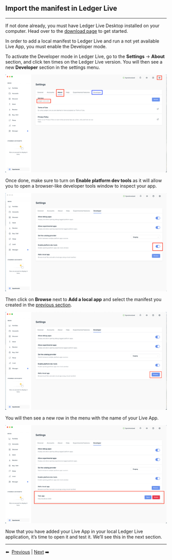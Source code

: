 ## Import the manifest in Ledger Live

---

If not done already, you must have Ledger Live Desktop installed on your computer. Head over to the [download page](https://www.ledger.com/ledger-live/download) to get started.

In order to add a local manifest to Ledger Live and run a not yet available Live App, you must enable the Developer mode.

To activate the Developer mode in Ledger Live, go to the **Settings** -> **About** section, and click ten times on the Ledger Live version. You will then see a new **Developer** section in the settings menu.

![developer-mode](./assets/3-1-developer-mode.png)

Once done, make sure to turn on **Enable platform dev tools** as it will allow you to open a browser-like developer tools window to inspect your app.

![dev-tools](./assets/3-2-dev-tools.png)

Then click on **Browse** next to **Add a local app** and select the manifest you created in the [previous section](./2-manifest.md).

![browse](./assets/3-3-browse.png)

You will then see a new row in the menu with the name of your Live App.

![local-app](./assets/3-4-local-app.png)

Now that you have added your Live App in your local Ledger Live application, it’s time to open it and test it. We’ll see this in the next section.

---

⬅️ &nbsp;[Previous](./2-manifest.md) | [Next](./4-test.md)&nbsp;➡️
